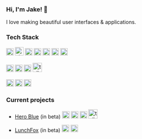 ### Hi, I'm Jake! 👋
I love making beautiful user interfaces & applications.

### Tech Stack
<div>
  <img src="https://upload.wikimedia.org/wikipedia/commons/thumb/9/95/Vue.js_Logo_2.svg/1024px-Vue.js_Logo_2.svg.png" alt="vue" height="20"/>
  <img src="https://camo.githubusercontent.com/61e102d7c605ff91efedb9d7e47c1c4a07cef59d3e1da202fd74f4772122ca4e/68747470733a2f2f766974656a732e6465762f6c6f676f2e737667" alt="vite" height="23"/>
  <img src="https://upload.wikimedia.org/wikipedia/commons/6/6a/JavaScript-logo.png" alt="javascript" width="20"/>
  <img src="https://upload.wikimedia.org/wikipedia/commons/thumb/4/4c/Typescript_logo_2020.svg/1024px-Typescript_logo_2020.svg.png" alt="typescript" height="20"/>
  <img src="https://upload.wikimedia.org/wikipedia/commons/thumb/a/ae/Nuxt_logo.svg/1024px-Nuxt_logo.svg.png" alt="nuxt" height="20"/>
  <img src="https://ionicframework.com/img/meta/logo.png" alt="ionic" height="20"/>
  <img src="https://upload.wikimedia.org/wikipedia/commons/thumb/4/47/React.svg/640px-React.svg.png" alt="react" height="20"/>
</div>

</br>

<div>
  <img src="https://upload.wikimedia.org/wikipedia/commons/thumb/3/38/HTML5_Badge.svg/640px-HTML5_Badge.svg.png" alt="html5" height="20"/>
  <img src="https://upload.wikimedia.org/wikipedia/commons/thumb/6/62/CSS3_logo.svg/640px-CSS3_logo.svg.png" alt="css3" height="20"/>
  <img src="https://upload.wikimedia.org/wikipedia/commons/thumb/9/96/Sass_Logo_Color.svg/1024px-Sass_Logo_Color.svg.png" alt="sass" height="20"/>
  <img src="https://upload.wikimedia.org/wikipedia/commons/thumb/d/d5/Tailwind_CSS_Logo.svg/640px-Tailwind_CSS_Logo.svg.png" alt="tailwind" height="25"/>
</div>
</br>

<div>
  <img src="https://upload.wikimedia.org/wikipedia/commons/thumb/3/33/Figma-logo.svg/640px-Figma-logo.svg.png" alt="figma" height="20"/>
  <img src="https://www.gstatic.com/devrel-devsite/prod/v0a713fec70a4b4c54311265d5142e962747a0e45a24063467564a2765c008ac7/firebase/images/touchicon-180.png" alt="firebase" height="20"/>
  <img src="https://upload.wikimedia.org/wikipedia/commons/thumb/5/5c/AWS_Simple_Icons_AWS_Cloud.svg/1024px-AWS_Simple_Icons_AWS_Cloud.svg.png" alt="aws" height="20"/>
</div>

### Current projects
- [Hero Blue](https://heroblue.com.au/) (in beta) <span>
  <img src="https://upload.wikimedia.org/wikipedia/commons/thumb/9/95/Vue.js_Logo_2.svg/1024px-Vue.js_Logo_2.svg.png" alt="vue" width="20"/>
  <img src="https://camo.githubusercontent.com/61e102d7c605ff91efedb9d7e47c1c4a07cef59d3e1da202fd74f4772122ca4e/68747470733a2f2f766974656a732e6465762f6c6f676f2e737667" alt="react" width="20"/>
  <img src="https://upload.wikimedia.org/wikipedia/commons/thumb/4/4c/Typescript_logo_2020.svg/1024px-Typescript_logo_2020.svg.png" alt="typescript" width="20"/>
  <img src="https://upload.wikimedia.org/wikipedia/commons/thumb/d/d5/Tailwind_CSS_Logo.svg/640px-Tailwind_CSS_Logo.svg.png" alt="tailwind" height="25"/>
</span>


- [LunchFox](https://lunchfox.com.au/) (in beta) <span>
  <img src="https://ionicframework.com/img/meta/logo.png" alt="ionic" width="20"/>
  <img src="https://upload.wikimedia.org/wikipedia/commons/thumb/4/47/React.svg/640px-React.svg.png" alt="react" width="20"/>
 </span>


<!--
**pixellini/pixellini** is a ✨ _special_ ✨ repository because its `README.md` (this file) appears on your GitHub profile.

Here are some ideas to get you started:

- 🔭 I’m currently working on ...
- 🌱 I’m currently learning ...
- 👯 I’m looking to collaborate on ...
- 🤔 I’m looking for help with ...
- 💬 Ask me about ...
- 📫 How to reach me: ...
- 😄 Pronouns: ...
- ⚡ Fun fact: ...
-->
